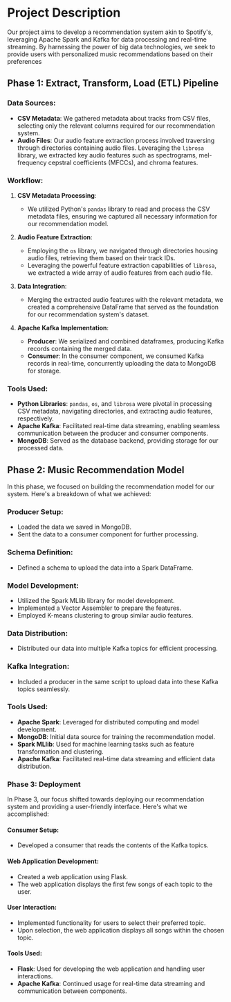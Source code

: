 # Project Description
Our project aims to develop a recommendation system akin to Spotify's, leveraging Apache Spark and Kafka for data processing and real-time streaming. By harnessing the power of big data technologies, we seek to provide users with personalized music recommendations based on their preferences

## Phase 1: Extract, Transform, Load (ETL) Pipeline

### Data Sources:
- **CSV Metadata**: We gathered metadata about tracks from CSV files, selecting only the relevant columns required for our recommendation system.
- **Audio Files**: Our audio feature extraction process involved traversing through directories containing audio files. Leveraging the `librosa` library, we extracted key audio features such as spectrograms, mel-frequency cepstral coefficients (MFCCs), and chroma features.

### Workflow:
1. **CSV Metadata Processing**:
   - We utilized Python's `pandas` library to read and process the CSV metadata files, ensuring we captured all necessary information for our recommendation model.

2. **Audio Feature Extraction**:
   - Employing the `os` library, we navigated through directories housing audio files, retrieving them based on their track IDs.
   - Leveraging the powerful feature extraction capabilities of `librosa`, we extracted a wide array of audio features from each audio file.

3. **Data Integration**:
   - Merging the extracted audio features with the relevant metadata, we created a comprehensive DataFrame that served as the foundation for our recommendation system's dataset.

4. **Apache Kafka Implementation**:
   - **Producer**: We serialized and combined dataframes, producing Kafka records containing the merged data.
   - **Consumer**: In the consumer component, we consumed Kafka records in real-time, concurrently uploading the data to MongoDB for storage.

### Tools Used:
- **Python Libraries**: `pandas`, `os`, and `librosa` were pivotal in processing CSV metadata, navigating directories, and extracting audio features, respectively.
- **Apache Kafka**: Facilitated real-time data streaming, enabling seamless communication between the producer and consumer components.
- **MongoDB**: Served as the database backend, providing storage for our processed data.

## Phase 2: Music Recommendation Model

In this phase, we focused on building the recommendation model for our system. Here's a breakdown of what we achieved:

### Producer Setup:
- Loaded the data we saved in MongoDB.
- Sent the data to a consumer component for further processing.

### Schema Definition:
- Defined a schema to upload the data into a Spark DataFrame.

### Model Development:
- Utilized the Spark MLlib library for model development.
- Implemented a Vector Assembler to prepare the features.
- Employed K-means clustering to group similar audio features.

### Data Distribution:
- Distributed our data into multiple Kafka topics for efficient processing.

### Kafka Integration:
- Included a producer in the same script to upload data into these Kafka topics seamlessly.

### Tools Used:
- **Apache Spark**: Leveraged for distributed computing and model development.
- **MongoDB**: Initial data source for training the recommendation model.
- **Spark MLlib**: Used for machine learning tasks such as feature transformation and clustering.
- **Apache Kafka**: Facilitated real-time data streaming and efficient data distribution.

### Phase 3: Deployment

In Phase 3, our focus shifted towards deploying our recommendation system and providing a user-friendly interface. Here's what we accomplished:

#### Consumer Setup:
- Developed a consumer that reads the contents of the Kafka topics.

#### Web Application Development:
- Created a web application using Flask.
- The web application displays the first few songs of each topic to the user.

#### User Interaction:
- Implemented functionality for users to select their preferred topic.
- Upon selection, the web application displays all songs within the chosen topic.

#### Tools Used:
- **Flask**: Used for developing the web application and handling user interactions.
- **Apache Kafka**: Continued usage for real-time data streaming and communication between components.
